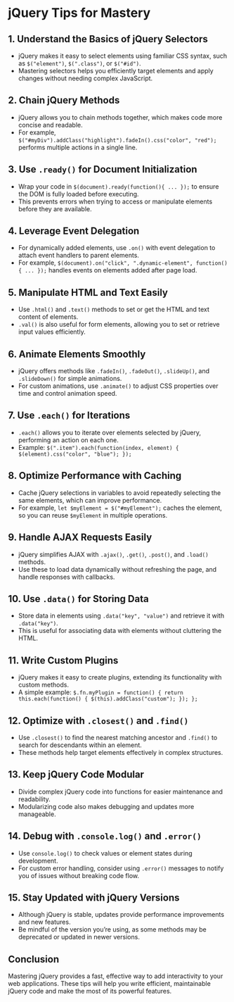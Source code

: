 # jQuery Tips for Mastery

## 1. Understand the Basics of jQuery Selectors
- jQuery makes it easy to select elements using familiar CSS syntax, such as `$("element")`, `$(".class")`, or `$("#id")`.
- Mastering selectors helps you efficiently target elements and apply changes without needing complex JavaScript.

## 2. Chain jQuery Methods
- jQuery allows you to chain methods together, which makes code more concise and readable.
- For example, `$("#myDiv").addClass("highlight").fadeIn().css("color", "red");` performs multiple actions in a single line.

## 3. Use `.ready()` for Document Initialization
- Wrap your code in `$(document).ready(function(){ ... });` to ensure the DOM is fully loaded before executing.
- This prevents errors when trying to access or manipulate elements before they are available.

## 4. Leverage Event Delegation
- For dynamically added elements, use `.on()` with event delegation to attach event handlers to parent elements.
- For example, `$(document).on("click", ".dynamic-element", function() { ... });` handles events on elements added after page load.

## 5. Manipulate HTML and Text Easily
- Use `.html()` and `.text()` methods to set or get the HTML and text content of elements.
- `.val()` is also useful for form elements, allowing you to set or retrieve input values efficiently.

## 6. Animate Elements Smoothly
- jQuery offers methods like `.fadeIn()`, `.fadeOut()`, `.slideUp()`, and `.slideDown()` for simple animations.
- For custom animations, use `.animate()` to adjust CSS properties over time and control animation speed.

## 7. Use `.each()` for Iterations
- `.each()` allows you to iterate over elements selected by jQuery, performing an action on each one.
- Example: `$(".item").each(function(index, element) { $(element).css("color", "blue"); });`

## 8. Optimize Performance with Caching
- Cache jQuery selections in variables to avoid repeatedly selecting the same elements, which can improve performance.
- For example, `let $myElement = $("#myElement");` caches the element, so you can reuse `$myElement` in multiple operations.

## 9. Handle AJAX Requests Easily
- jQuery simplifies AJAX with `.ajax()`, `.get()`, `.post()`, and `.load()` methods.
- Use these to load data dynamically without refreshing the page, and handle responses with callbacks.

## 10. Use `.data()` for Storing Data
- Store data in elements using `.data("key", "value")` and retrieve it with `.data("key")`.
- This is useful for associating data with elements without cluttering the HTML.

## 11. Write Custom Plugins
- jQuery makes it easy to create plugins, extending its functionality with custom methods.
- A simple example: `$.fn.myPlugin = function() { return this.each(function() { $(this).addClass("custom"); }); };`

## 12. Optimize with `.closest()` and `.find()`
- Use `.closest()` to find the nearest matching ancestor and `.find()` to search for descendants within an element.
- These methods help target elements effectively in complex structures.

## 13. Keep jQuery Code Modular
- Divide complex jQuery code into functions for easier maintenance and readability.
- Modularizing code also makes debugging and updates more manageable.

## 14. Debug with `.console.log()` and `.error()`
- Use `console.log()` to check values or element states during development.
- For custom error handling, consider using `.error()` messages to notify you of issues without breaking code flow.

## 15. Stay Updated with jQuery Versions
- Although jQuery is stable, updates provide performance improvements and new features.
- Be mindful of the version you’re using, as some methods may be deprecated or updated in newer versions.

## Conclusion
Mastering jQuery provides a fast, effective way to add interactivity to your web applications. These tips will help you write efficient, maintainable jQuery code and make the most of its powerful features.
